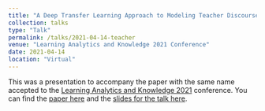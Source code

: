 ```yaml
---
title: "A Deep Transfer Learning Approach to Modeling Teacher Discourse in the Classroom"
collection: talks
type: "Talk"
permalink: /talks/2021-04-14-teacher
venue: "Learning Analytics and Knowledge 2021 Conference"
date: 2021-04-14
location: "Virtual"
---
```

This was a presentation to accompany the paper with the same name accepted to the [Learning Analytics and Knowledge 2021](https://www.solaresearch.org/events/lak/lak21/) conference. You can find the [paper here](../files/LAK21-29.pdf) and the [slides for the talk here](../files/Jensen_LAK21-teacher_slides.pptx).